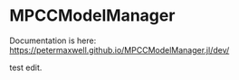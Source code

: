 # MPCCModelManager

Documentation is here: https://petermaxwell.github.io/MPCCModelManager.jl/dev/

test edit.
